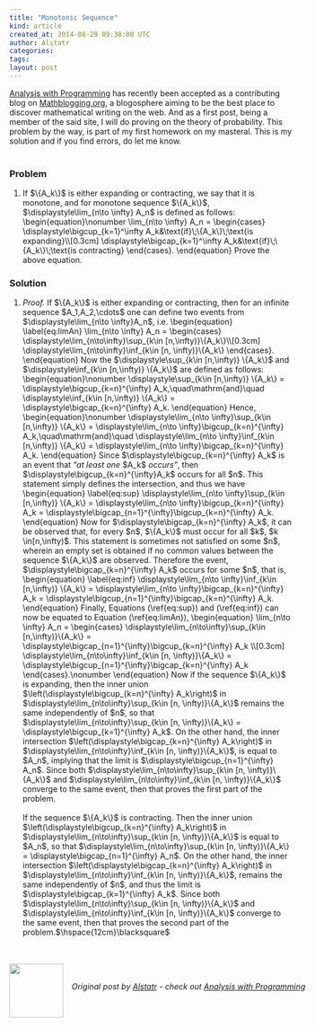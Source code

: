 ```yaml
---
title: "Monotonic Sequence"
kind: article
created_at: 2014-08-29 09:38:00 UTC
author: Alstatr
categories: 
tags: 
layout: post
---
```

<div dir="ltr" style="text-align: left;" trbidi="on"><a href="http://alstatr.blogspot.com/" target="_blank">Analysis with Programming</a> has recently been accepted as a contributing blog on <a href="http://www.mathblogging.org/" target="_blank">Mathblogging.org</a>, a blogosphere aiming to be the best place to discover mathematical writing on the web. And as a first post, being a member of the said site, I will do proving on the theory of probability. This problem by the way, is part of my first homework on my masteral. This is my solution and if you find errors, do let me know.<br /><br /><h3>Problem</h3><ol><li>If $\{A_k\}$ is either expanding or contracting, we say that it is monotone, and for monotone sequence $\{A_k\}$, $\displaystyle\lim_{n\to \infty} A_n$ is defined as follows: \begin{equation}\nonumber \lim_{n\to \infty} A_n = \begin{cases} \displaystyle\bigcup_{k=1}^\infty A_k&amp;\text{if}\;\{A_k\}\;\text{is expanding}\\[0.3cm] \displaystyle\bigcap_{k=1}^\infty A_k&amp;\text{if}\;\{A_k\}\;\text{is contracting} \end{cases}. \end{equation} Prove the above equation. </li></ol><h3>Solution</h3><ol><li><i>Proof.</i> If $\{A_k\}$ is either expanding or contracting, then for an infinite sequence $A_1,A_2,\cdots$ one can define two events from $\displaystyle\lim_{n\to \infty}A_n$, i.e. \begin{equation} \label{eq:limAn} \lim_{n\to \infty} A_n = \begin{cases} \displaystyle\lim_{n\to\infty}\sup_{k\in [n,\infty)}\{A_k\}\\[0.3cm] \displaystyle\lim_{n\to\infty}\inf_{k\in [n, \infty)}\{A_k\} \end{cases}. \end{equation} Now the $\displaystyle\sup_{k\in [n,\infty)} \{A_k\}$ and $\displaystyle\inf_{k\in [n,\infty)} \{A_k\}$ are defined as follows: <a name='more'></a>\begin{equation}\nonumber \displaystyle\sup_{k\in [n,\infty)} \{A_k\} = \displaystyle\bigcup_{k=n}^{\infty} A_k,\quad\mathrm{and}\quad \displaystyle\inf_{k\in [n,\infty)} \{A_k\} = \displaystyle\bigcap_{k=n}^{\infty} A_k. \end{equation} Hence, \begin{equation}\nonumber \displaystyle\lim_{n\to \infty}\sup_{k\in [n,\infty)} \{A_k\} = \displaystyle\lim_{n\to \infty}\bigcup_{k=n}^{\infty} A_k,\quad\mathrm{and}\quad \displaystyle\lim_{n\to \infty}\inf_{k\in [n,\infty)} \{A_k\} = \displaystyle\lim_{n\to \infty}\bigcap_{k=n}^{\infty} A_k. \end{equation} Since $\displaystyle\bigcup_{k=n}^{\infty} A_k$ is an event that <i>"at least one</i> $A_k$ <i>occurs"</i>, then $\displaystyle\bigcup_{k=n}^{\infty}A_k$ occurs for all $n$. This statement simply defines the intersection, and thus we have \begin{equation} \label{eq:sup} \displaystyle\lim_{n\to \infty}\sup_{k\in [n,\infty)} \{A_k\} = \displaystyle\lim_{n\to \infty}\bigcup_{k=n}^{\infty} A_k = \displaystyle\bigcap_{n=1}^{\infty}\bigcup_{k=n}^{\infty} A_k. \end{equation} Now for $\displaystyle\bigcap_{k=n}^{\infty} A_k$, it can be observed that, for every $n$, $\{A_k\}$ must occur for all $k$, $k \in[n,\infty)$. This statement is sometimes not satisfied on some $n$, wherein an empty set is obtained if no common values between the sequence $\{A_k\}$ are observed. Therefore the event, $\displaystyle\bigcap_{k=n}^{\infty} A_k$ occurs for some $n$, that is, \begin{equation} \label{eq:inf} \displaystyle\lim_{n\to \infty}\inf_{k\in [n,\infty)} \{A_k\} = \displaystyle\lim_{n\to \infty}\bigcap_{k=n}^{\infty} A_k = \displaystyle\bigcup_{n=1}^{\infty}\bigcap_{k=n}^{\infty} A_k. \end{equation} Finally, Equations (\ref{eq:sup}) and (\ref{eq:inf}) can now be equated to Equation (\ref{eq:limAn}), \begin{equation} \lim_{n\to \infty} A_n = \begin{cases} \displaystyle\lim_{n\to\infty}\sup_{k\in [n,\infty)}\{A_k\} = \displaystyle\bigcap_{n=1}^{\infty}\bigcup_{k=n}^{\infty} A_k \\[0.3cm] \displaystyle\lim_{n\to\infty}\inf_{k\in [n, \infty)}\{A_k\} = \displaystyle\bigcup_{n=1}^{\infty}\bigcap_{k=n}^{\infty} A_k \end{cases}.\nonumber \end{equation} Now if the sequence $\{A_k\}$ is expanding, then the inner union $\left(\displaystyle\bigcup_{k=n}^{\infty} A_k\right)$ in $\displaystyle\lim_{n\to\infty}\sup_{k\in [n, \infty)}\{A_k\}$ remains the same independently of $n$, so that $\displaystyle\lim_{n\to\infty}\sup_{k\in [n, \infty)}\{A_k\} = \displaystyle\bigcup_{k=1}^{\infty} A_k$. On the other hand, the inner intersection $\left(\displaystyle\bigcap_{k=n}^{\infty} A_k\right)$ in $\displaystyle\lim_{n\to\infty}\inf_{k\in [n, \infty)}\{A_k\}$, is equal to $A_n$, implying that the limit is $\displaystyle\bigcup_{n=1}^{\infty} A_n$. Since both $\displaystyle\lim_{n\to\infty}\sup_{k\in [n, \infty)}\{A_k\}$ and $\displaystyle\lim_{n\to\infty}\inf_{k\in [n, \infty)}\{A_k\}$ converge to the same event, then that proves the first part of the problem.<br /><br /> If the sequence $\{A_k\}$ is contracting. Then the inner union $\left(\displaystyle\bigcup_{k=n}^{\infty} A_k\right)$ in $\displaystyle\lim_{n\to\infty}\sup_{k\in [n, \infty)}\{A_k\}$ is equal to $A_n$, so that $\displaystyle\lim_{n\to\infty}\sup_{k\in [n, \infty)}\{A_k\} = \displaystyle\bigcap_{n=1}^{\infty} A_n$. On the other hand, the inner intersection $\left(\displaystyle\bigcap_{k=n}^{\infty} A_k\right)$ in $\displaystyle\lim_{n\to\infty}\inf_{k\in [n, \infty)}\{A_k\}$, remains the same independently of $n$, and thus the limit is $\displaystyle\bigcap_{k=1}^{\infty} A_k$. Since both $\displaystyle\lim_{n\to\infty}\sup_{k\in [n, \infty)}\{A_k\}$ and $\displaystyle\lim_{n\to\infty}\inf_{k\in [n, \infty)}\{A_k\}$ converge to the same event, then that proves the second part of the problem.$\hspace{12cm}\blacksquare$<br /><br /><br /></li></ol></div><div class="author">
  <img src="" style="width: 96px; height: 96;">
  <span style="position: absolute; padding: 32px 15px;">
    <i>Original post by <a href="http://twitter.com/">Alstatr</a> - check out <a href="http://alstatr.blogspot.com/">Analysis with Programming</a></i>
  </span>
</div>
